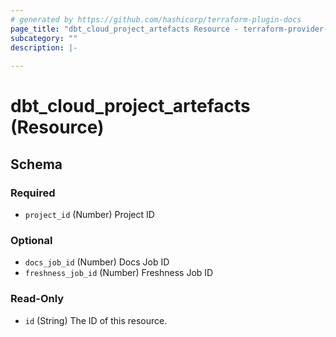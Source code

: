 ```yaml
---
# generated by https://github.com/hashicorp/terraform-plugin-docs
page_title: "dbt_cloud_project_artefacts Resource - terraform-provider-dbt-cloud"
subcategory: ""
description: |-
  
---
```


# dbt_cloud_project_artefacts (Resource)





<!-- schema generated by tfplugindocs -->
## Schema

### Required

- `project_id` (Number) Project ID

### Optional

- `docs_job_id` (Number) Docs Job ID
- `freshness_job_id` (Number) Freshness Job ID

### Read-Only

- `id` (String) The ID of this resource.


